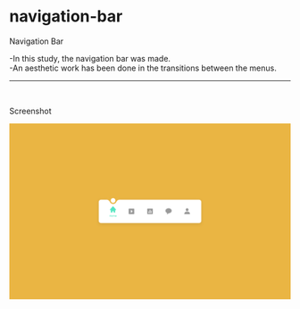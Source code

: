 # navigation-bar
Navigation Bar<br>

-In this study, the navigation bar was made.<br>
-An aesthetic work has been done in the transitions between the menus.<br>

<hr>
<br>

Screenshot<br>

![alt text](https://github.com/ahmetmetinarslan/navigation-bar/blob/main/Navigation%20Bar/screenshot.png?raw=true)
